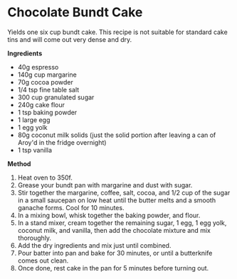 # Chocolate Bundt Cake

Yields one six cup bundt cake. This recipe is not suitable for standard cake tins and will come out very dense and dry.

**Ingredients**

* 40g espresso
* 140g cup margarine
* 70g cocoa powder
* 1/4 tsp fine table salt
* 300 cup granulated sugar
* 240g cake flour
* 1 tsp baking powder 
* 1 large egg
* 1 egg yolk
* 80g coconut milk solids (just the solid portion after leaving a can of Aroy'd in the fridge overnight)
* 1 tsp vanilla

**Method**

1. Heat oven to 350f.
2. Grease your bundt pan with margarine and dust with sugar.
3. Stir together the margarine, coffee, salt, cocoa, and 1/2 cup of the sugar in a small saucepan on low heat until the butter melts and a smooth ganache forms. Cool for 10 minutes.
4. In a mixing bowl, whisk together the baking powder, and flour.
5. In a stand mixer, cream together the remaining sugar, 1 egg, 1 egg yolk, coconut milk, and vanilla, then add the chocolate mixture and mix thoroughly.
6. Add the dry ingredients and mix just until combined.
7. Pour batter into pan and bake for 30 minutes, or until a butterknife comes out clean.
8. Once done, rest cake in the pan for 5 minutes before turning out.

